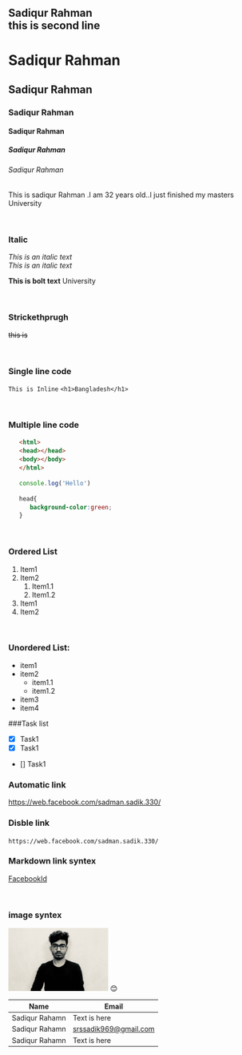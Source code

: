 <!-- Markdown tutotial -->
Sadiqur Rahman<br/>
this is second line
---
# Sadiqur Rahman
## Sadiqur Rahman
### Sadiqur Rahman
#### Sadiqur Rahman
##### Sadiqur Rahman
###### Sadiqur Rahman

<p>This is sadiqur Rahman .I am 32 years old..I just finished my masters University</p>

<br/>

### Italic

<i> This is an italic text</i>  
_This is an italic text_

__This is bolt text__ 
 University</p>

<br/>

### Strickethprugh
~~this is~~

<br/>

### Single line code
`This is Inline`
`<h1>Bangladesh</h1>`

<br/>

### Multiple line code
```html
   <html>
   <head></head>
   <body></body>
   </html>
```
```javascript
   console.log('Hello')
```

```css
   head{
      background-color:green;
   }
```
<br/>

### Ordered List
1. Item1
2. Item2
     1. Item1.1
     2. Item1.2
3. Item1
4. Item2

<br/>

### Unordered List:
- item1
- item2
     - item1.1
     - item1.2
- item3
- item4

###Task list
- [x] Task1
- [x] Task1
- [] Task1

### Automatic link
https://web.facebook.com/sadman.sadik.330/

### Disble link
`https://web.facebook.com/sadman.sadik.330/`
### Markdown link syntex  
[FacebookId](Facebooklink)

<br/>

### image syntex
<img src="./images/Me.jpeg" width="200"  title="Profile image"/>
😊

<br/>

| Name | Email |
| ------|-------|
|Sadiqur Rahamn|Text is here|
|Sadiqur Rahamn|srssadik969@gmail.com|
|Sadiqur Rahamn|Text is here|


##

<!--All link is here-->
[Facebooklink]:https://web.facebook.com/sadman.sadik.330/







